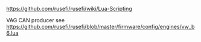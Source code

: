 https://github.com/rusefi/rusefi/wiki/Lua-Scripting

VAG CAN producer see https://github.com/rusefi/rusefi/blob/master/firmware/config/engines/vw_b6.lua
